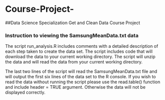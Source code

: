 # Course-Project-
##Data Science Specialization Get and Clean Data Course Project
### Instruction to viewing the SamsungMeanData.txt data

The script run_analysis.R includes comments with a detailed description of each step taken to create the data set. The script includes code that will download the data to your current working directory. The script will unzip the data and will read the data from your current working directory. 

The last two lines of the script will read the SamsungMeanData.txt file and will output the first six lines of the data set to the R console.  If you wish to read the data without running the script please use the read.table() function and include header = TRUE argument. Otherwise the data will not be displayed correctly.
